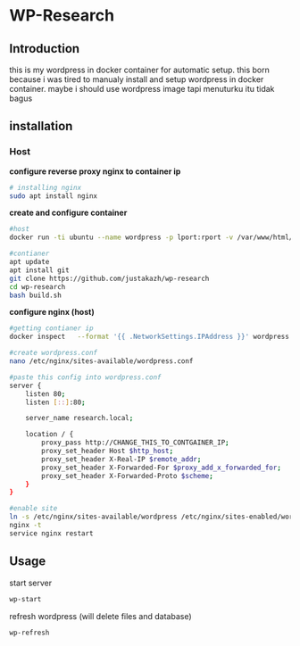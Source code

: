 #  WP-Research
## Introduction
this is my wordpress in docker container for automatic setup. this born because i was tired to manualy install and setup wordpress in docker container. maybe i should use wordpress image tapi menuturku itu tidak bagus

## installation 

### Host 
**configure reverse proxy nginx to container ip** 
```bash
# installing nginx
sudo apt install nginx
```

**create and configure container**
```bash
#host
docker run -ti ubuntu --name wordpress -p lport:rport -v /var/www/html/:/var/www/html/wordpress ubuntu /bin/bash

#contianer
apt update
apt install git
git clone https://github.com/justakazh/wp-research
cd wp-research
bash build.sh
```

**configure nginx (host)**
```bash
#getting contianer ip
docker inspect   --format '{{ .NetworkSettings.IPAddress }}' wordpress

#create wordpress.conf
nano /etc/nginx/sites-available/wordpress.conf

#paste this config into wordpress.conf
server {
    listen 80;
    listen [::]:80;

    server_name research.local;

    location / {
        proxy_pass http://CHANGE_THIS_TO_CONTGAINER_IP; 
        proxy_set_header Host $http_host;
        proxy_set_header X-Real-IP $remote_addr;
        proxy_set_header X-Forwarded-For $proxy_add_x_forwarded_for;
        proxy_set_header X-Forwarded-Proto $scheme;
    }
}

#enable site
ln -s /etc/nginx/sites-available/wordpress /etc/nginx/sites-enabled/wordpress
nginx -t
service nginx restart
```

## Usage 
start server
```bash
wp-start
```

refresh wordpress (will delete files and database)
```bash
wp-refresh
```
